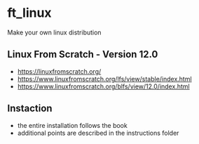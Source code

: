 # ft_linux
Make your own linux distribution

## Linux From Scratch - Version 12.0
- https://linuxfromscratch.org/
- https://www.linuxfromscratch.org/lfs/view/stable/index.html
- https://www.linuxfromscratch.org/blfs/view/12.0/index.html 

## Instaction
- the entire installation follows the book
- additional points are described in the instructions folder
